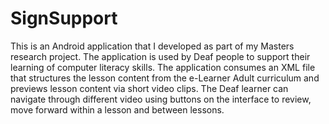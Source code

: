 # SignSupport 
This is an Android application that I developed as part of my Masters research project. The application is used by Deaf people to support their learning of computer literacy skills. The application consumes an XML file that structures the lesson content from the e-Learner Adult curriculum and previews lesson content via short video clips. The Deaf learner can navigate through different video using buttons on the interface to review, move forward within a lesson and between lessons.
